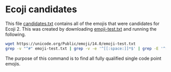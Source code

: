 # Ecoji candidates

This file [candidates.txt](candidates.txt) contains all of the emojis that were candidates for
Ecoji 2.  This was created by downloading [emoji-test.txt][1] and running the
following.

```bash
wget https://unicode.org/Public/emoji/14.0/emoji-test.txt
grep -v "^#" emoji-test.txt | grep -v -e '^[[:space:]]*$' | grep -E '^[0-9A-F]+[[:space:]]+;' | grep "fully-qualified" | sed -e 's/[[:space:]]*; fully-qualified[[:space:]]*/ /' > candidates.txt
```

The purpose of this command is to find all fully qualified single code point emojis.

[1]: https://unicode.org/Public/emoji/14.0/emoji-test.txt
